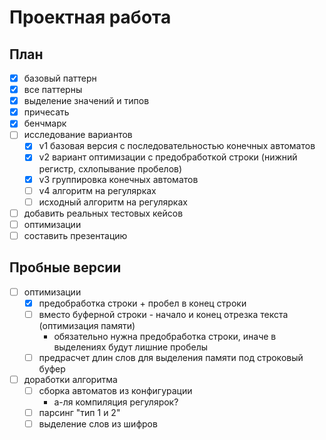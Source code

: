 # Проектная работа

## План

* [x] базовый паттерн
* [x] все паттерны
* [x] выделение значений и типов
* [x] причесать
* [x] бенчмарк
* [ ] исследование вариантов
  * [x] v1 базовая версия с последовательностью конечных автоматов
  * [x] v2 вариант оптимизации с предобработкой строки (нижний регистр, схлопывание пробелов)
  * [x] v3 группировка конечных автоматов
  * [ ] v4 алгоритм на регулярках
  * [ ] исходный алгоритм на регулярках
* [ ] добавить реальных тестовых кейсов
* [ ] оптимизации
* [ ] составить презентацию

## Пробные версии

* [ ] оптимизации
  * [x] предобработка строки + пробел в конец строки 
  * [ ] вместо буферной строки - начало и конец отрезка текста (оптимизация памяти)
    * обязательно нужна предобработка строки, иначе в выделениях будут лишние пробелы
  * [ ] предрасчет длин слов для выделения памяти под строковый буфер
* [ ] доработки алгоритма
  * [ ] сборка автоматов из конфигурации
    * а-ля компиляция регулярок?
  * [ ] парсинг "тип 1 и 2"
  * [ ] выделение слов из шифров
